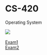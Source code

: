 # CS-420
Operating System

![](https://media.giphy.com/media/AqV8uSb8ptxyo7Wyog/giphy.gif)<br/><br/>
[Exam1](https://pine-lamp-72f.notion.site/Exam-1-topics-covered-34f99296b0e7450dbd87237c8eed5ed3)<br/>
[Exam2](https://pine-lamp-72f.notion.site/Exam-2-Topics-Covered-9b0085e83a934b8b9525be744c034479)<br/>
